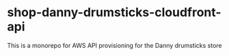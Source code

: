 # shop-danny-drumsticks-cloudfront-api
This is a monorepo for AWS API provisioning for the Danny drumsticks store
